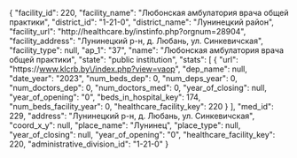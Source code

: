 {
    "facility_id": 220,
    "facility_name": "Любонская амбулатория врача общей практики",
    "district_id": "1-21-0",
    "district_name": "Лунинецкий район",
    "facility_url": "http:\/\/healthcare.by\/instinfo.php?orgnum=28904",
    "facility_address": "Лунинецкий р-н, д. Любань, ул. Синкевичская",
    "facility_type": null,
    "ap_1": "37",
    "name": "Любонская амбулатория врача общей практики",
    "state": "public institution",
    "stats": [
        {
            "url": "https:\/\/www.klcrb.by\/index.php?view=vaop",
            "dep_name": null,
            "date_year": "2023",
            "num_beds_dep": 0,
            "num_deps_year": 0,
            "num_doctors_dep": 0,
            "num_doctors_med": 0,
            "year_of_closing": null,
            "year_of_opening": "0",
            "beds_in_hospital_key": 174,
            "num_beds_facility_year": 0,
            "healthcare_facility_key": 220
        }
    ],
    "med_id": 229,
    "address": "Лунинецкий р-н, д. Любань, ул. Синкевичская",
    "coord_x_y": null,
    "place_name": "Лунинец",
    "place_type": null,
    "year_of_closing": null,
    "year_of_opening": "0",
    "healthcare_facility_key": 220,
    "administrative_division_id": "1-21-0"
}
